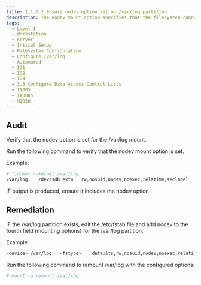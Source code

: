 ```yaml
---
title: 1.1.5.2 Ensure nodev option set on /var/log partition
description: The nodev mount option specifies that the filesystem cannot contain special devices.
tags:
  - Level 1
  - Workstation
  - Server
  - Initial Setup
  - Filesystem Configuration
  - Configure /var/log
  - Automated
  - IG1
  - IG2
  - IG3
  - 3.3 Configure Data Access Control Lists
  - T1005
  - TA0005
  - M1050
---
```


## Audit
Verify that the nodev option is set for the /var/log mount.

Run the following command to verify that the nodev mount option is set.

Example:
```bash
# findmnt --kernel /var/log
/var/log	/dev/sdb ext4	rw,nosuid,nodev,noexec,relatime,seclabel
```
IF output is produced, ensure it includes the nodev option

## Remediation
IF the /var/log partition exists, edit the /etc/fstab file and add nodev to the fourth field (mounting options) for the /var/log partition.

Example:
```bash
<device> /var/log	<fstype>	defaults,rw,nosuid,nodev,noexec,relatime	0 0
```

Run the following command to remount /var/log with the configured options:
```bash
# mount -o remount /var/log
```
